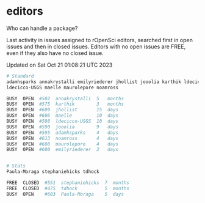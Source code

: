 # editors

Who can handle a package?

Last activity in issues assigned to rOpenSci editors, searched first in open
issues and then in closed issues. Editors with no open issues are FREE, even if
they also have no closed issue.


Updated on Sat Oct 21 01:08:21 UTC 2023

```bash
# Standard
adamhsparks annakrystalli emilyriederer jhollist jooolia karthik ldecicco
ldecicco-USGS maelle maurolepore noamross

BUSY  OPEN  #502  annakrystalli  5   months
BUSY  OPEN  #575  karthik        3   months
BUSY  OPEN  #609  jhollist       15  days
BUSY  OPEN  #606  maelle         10  days
BUSY  OPEN  #598  ldecicco-USGS  10  days
BUSY  OPEN  #590  jooolia        9   days
BUSY  OPEN  #595  adamhsparks    4   days
BUSY  OPEN  #613  noamross       4   days
BUSY  OPEN  #608  maurolepore    4   days
BUSY  OPEN  #600  emilyriederer  2   days


# Stats
Paula-Moraga stephaniehicks tdhock

FREE  CLOSED  #551  stephaniehicks  7  months
FREE  CLOSED  #475  tdhock          5  months
BUSY  OPEN    #603  Paula-Moraga    5  days
```
